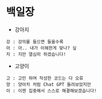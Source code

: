 # 백일장

- 강아지
```
강 : 강의를 들으면 들을수록
아 : 아.. 내가 이해한게 맞나? 싶
지 : 지만 열심히 하겠습니다!
```

- 고양이
```
고 : 고민 하며 작성한 코드는 다 오류
양 : 양아치 처럼 Chat GPT 돌려보았지만
이 : 이젠 집중해서 스스로 해결해보겠습니다!
```